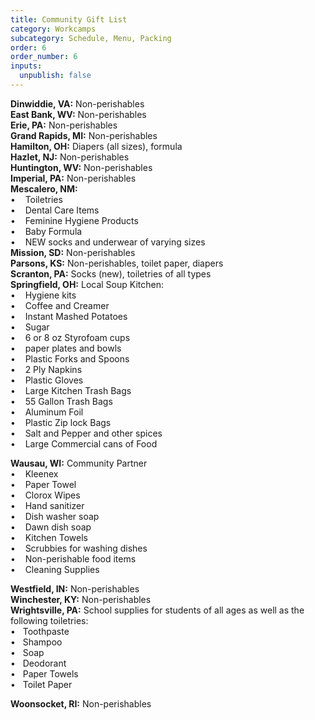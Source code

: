 ```yaml
---
title: Community Gift List
category: Workcamps
subcategory: Schedule, Menu, Packing
order: 6
order_number: 6
inputs:
  unpublish: false
---
```

**Dinwiddie, VA:** Non-perishables<br>**East Bank, WV:** Non-perishables<br>**Erie, PA:** Non-perishables&nbsp;<br>**Grand Rapids, MI:** Non-perishables<br>**Hamilton, OH:** Diapers (all sizes), formula<br>**Hazlet, NJ:** Non-perishables<br>**Huntington, WV:** Non-perishables&nbsp;<br>**Imperial, PA:** Non-perishables<br>**Mescalero, NM:**&nbsp;&nbsp;<br>• &nbsp; &nbsp;Toiletries<br>•&nbsp; &nbsp; Dental Care Items<br>•&nbsp; &nbsp; Feminine Hygiene Products<br>•&nbsp; &nbsp; Baby Formula<br>•&nbsp; &nbsp; NEW socks and underwear of varying sizes<br>​​​​​**Mission, SD:** Non-perishables&nbsp;<br>**Parsons, KS:** Non-perishables, toilet paper, diapers<br>**Scranton, PA:** Socks (new), toiletries of all types<br>**Springfield, OH:** Local Soup Kitchen:&nbsp;<br>• &nbsp; &nbsp;Hygiene kits<br>• &nbsp; &nbsp;Coffee and Creamer<br>• &nbsp; &nbsp;Instant Mashed Potatoes<br>• &nbsp; &nbsp;Sugar<br>• &nbsp; &nbsp;6 or 8 oz Styrofoam cups<br>• &nbsp; &nbsp;paper plates and bowls<br>• &nbsp; &nbsp;Plastic Forks and Spoons<br>• &nbsp; &nbsp;2 Ply Napkins<br>• &nbsp; &nbsp;Plastic Gloves<br>• &nbsp; &nbsp;Large Kitchen Trash Bags<br>• &nbsp; &nbsp;55 Gallon Trash Bags<br>• &nbsp; &nbsp;Aluminum Foil<br>• &nbsp; &nbsp;Plastic Zip lock Bags<br>• &nbsp; &nbsp;Salt and Pepper and other spices<br>• &nbsp; &nbsp;Large Commercial cans of Food

**Wausau, WI:** Community Partner<br>• &nbsp; &nbsp;Kleenex<br>• &nbsp; &nbsp;Paper Towel<br>• &nbsp; &nbsp;Clorox Wipes<br>• &nbsp; &nbsp;Hand sanitizer<br>• &nbsp; &nbsp;Dish washer soap<br>• &nbsp; &nbsp;Dawn dish soap<br>• &nbsp; &nbsp;Kitchen Towels<br>• &nbsp; &nbsp;Scrubbies for washing dishes<br>• &nbsp; &nbsp;Non-perishable food items<br>• &nbsp; &nbsp;Cleaning Supplies

**Westfield, IN:** Non-perishables<br>**Winchester, KY:** Non-perishables<br>**Wrightsville, PA:** School supplies for students of all ages as well as the following toiletries:<br>•&nbsp; &nbsp;Toothpaste<br>•&nbsp; &nbsp;Shampoo<br>•&nbsp; &nbsp;Soap<br>•&nbsp; &nbsp;Deodorant<br>•&nbsp; &nbsp;Paper Towels<br>•&nbsp; &nbsp;Toilet Paper

**Woonsocket, RI:** Non-perishables